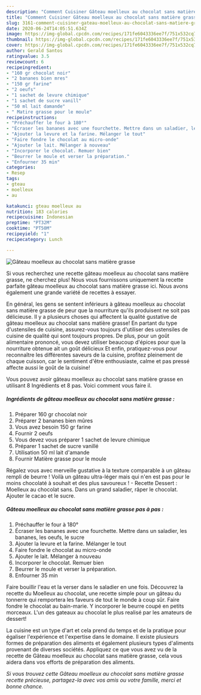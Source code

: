 ```yaml
---
description: "Comment Cuisiner Gâteau moelleux au chocolat sans matière grasse"
title: "Comment Cuisiner Gâteau moelleux au chocolat sans matière grasse"
slug: 3161-comment-cuisiner-gateau-moelleux-au-chocolat-sans-matiere-grasse
date: 2020-06-24T14:05:51.634Z
image: https://img-global.cpcdn.com/recipes/171fe6043336ee7f/751x532cq70/gateau-moelleux-au-chocolat-sans-matiere-grasse-photo-principale-de-la-recette.jpg
thumbnail: https://img-global.cpcdn.com/recipes/171fe6043336ee7f/751x532cq70/gateau-moelleux-au-chocolat-sans-matiere-grasse-photo-principale-de-la-recette.jpg
cover: https://img-global.cpcdn.com/recipes/171fe6043336ee7f/751x532cq70/gateau-moelleux-au-chocolat-sans-matiere-grasse-photo-principale-de-la-recette.jpg
author: Gerald Santos
ratingvalue: 3.5
reviewcount: 6
recipeingredient:
- "160 gr chocolat noir"
- "2 bananes bien mres"
- "150 gr farine"
- "2 oeufs"
- "1 sachet de levure chimique"
- "1 sachet de sucre vanill"
- "50 ml lait damande"
- " Matire grasse pour le moule"
recipeinstructions:
- "Préchauffer le four à 180°"
- "Écraser les bananes avec une fourchette. Mettre dans un saladier, les bananes, les oeufs, le sucre"
- "Ajouter la levure et la farine. Mélanger le tout"
- "Faire fondre le chocolat au micro-onde"
- "Ajouter le lait. Mélanger à nouveau"
- "Incorporer le chocolat. Remuer bien"
- "Beurrer le moule et verser la préparation."
- "Enfourner 35 min"
categories:
- Resep
tags:
- gteau
- moelleux
- au

katakunci: gteau moelleux au 
nutrition: 183 calories
recipecuisine: Indonesian
preptime: "PT32M"
cooktime: "PT50M"
recipeyield: "1"
recipecategory: Lunch

---
```



![Gâteau moelleux au chocolat sans matière grasse](https://img-global.cpcdn.com/recipes/171fe6043336ee7f/751x532cq70/gateau-moelleux-au-chocolat-sans-matiere-grasse-photo-principale-de-la-recette.jpg)

Si vous recherchez une recette gâteau moelleux au chocolat sans matière grasse, ne cherchez plus! Nous vous fournissons uniquement la recette parfaite gâteau moelleux au chocolat sans matière grasse ici. Nous avons également une grande variété de recettes à essayer.

En général, les gens se sentent inférieurs à gâteau moelleux au chocolat sans matière grasse de peur que la nourriture qu'ils produisent ne soit pas délicieuse. Il y a plusieurs choses qui affectent la qualité gustative de gâteau moelleux au chocolat sans matière grasse! En partant du type d'ustensiles de cuisine, assurez-vous toujours d'utiliser des ustensiles de cuisine de qualité qui sont toujours propres. De plus, pour un goût alimentaire prononcé, vous devez utiliser beaucoup d'épices pour que la nourriture obtenue ait un goût délicieux Et enfin, pratiquez-vous pour reconnaître les différentes saveurs de la cuisine, profitez pleinement de chaque cuisson, car le sentiment d'être enthousiaste, calme et pas pressé affecte aussi le goût de la cuisine!

<!--inarticleads1-->

Vous pouvez avoir gâteau moelleux au chocolat sans matière grasse en utilisant 8 Ingrédients et 8 pas. Voici comment vous faire il.

##### Ingrédients de gâteau moelleux au chocolat sans matière grasse :

1. Préparer 160 gr chocolat noir
1. Préparer 2 bananes bien mûres
1. Vous avez besoin 150 gr farine
1. Fournir 2 oeufs
1. Vous devez vous préparer 1 sachet de levure chimique
1. Préparer 1 sachet de sucre vanillé
1. Utilisation 50 ml lait d&#39;amande
1. Fournir  Matière grasse pour le moule


Régalez vous avec merveille gustative à la texture comparable à un gâteau rempli de beurre ! Voilà un gâteau ultra-léger mais qui n&#39;en est pas pour le moins chocolaté à souhait et des plus savoureux ! - Recette Dessert : Moelleux au chocolat sans. Dans un grand saladier, râper le chocolat. Ajouter le cacao et le sucre. 

<!--inarticleads2-->

##### Gâteau moelleux au chocolat sans matière grasse pas à pas :

1. Préchauffer le four à 180°
1. Écraser les bananes avec une fourchette. Mettre dans un saladier, les bananes, les oeufs, le sucre
1. Ajouter la levure et la farine. Mélanger le tout
1. Faire fondre le chocolat au micro-onde
1. Ajouter le lait. Mélanger à nouveau
1. Incorporer le chocolat. Remuer bien
1. Beurrer le moule et verser la préparation.
1. Enfourner 35 min


Faire bouillir l&#39;eau et la verser dans le saladier en une fois. Découvrez la recette du Moelleux au chocolat, une recette simple pour un gâteau du tonnerre qui remportera les faveurs de tout le monde à coup sûr. Faire fondre le chocolat au bain-marie. Y incorporer le beurre coupé en petits morceaux. L&#39;un des gateaux au chocolat le plus realisé par les amateurs de dessert! 

<!--inarticleads1-->

<p>
La cuisine est un type d'art et cela prend du temps et de la pratique pour égaliser l'expérience et l'expertise dans le domaine. Il existe plusieurs formes de préparation des aliments et également plusieurs types d'aliments provenant de diverses sociétés. Appliquez ce que vous avez vu de la recette de Gâteau moelleux au chocolat sans matière grasse, cela vous aidera dans vos efforts de préparation des aliments.
</p>

<p>
<i>Si vous trouvez cette Gâteau moelleux au chocolat sans matière grasse recette précieuse, partagez-la avec vos amis ou votre famille, merci et bonne chance.</i>
</p>
